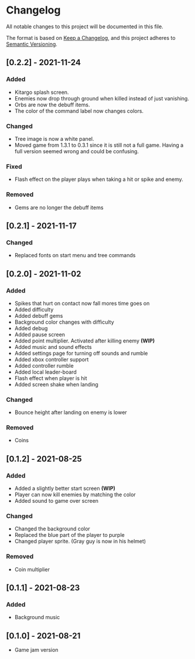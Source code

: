 # Changelog
All notable changes to this project will be documented in this file.

The format is based on [Keep a Changelog](https://keepachangelog.com/en/1.0.0/),
and this project adheres to [Semantic Versioning](https://semver.org/spec/v2.0.0.html).


## [0.2.2] - 2021-11-24
### Added
- Kitargo splash screen.
- Enemies now drop through ground when killed instead of just vanishing. 
- Orbs are now the debuff items.
- The color of the command label now changes colors. 
### Changed
- Tree image is now a white panel.
- Moved game from 1.3.1 to 0.3.1 since it is still not a full game. Having a full version seemed wrong and could be confusing. 
### Fixed
- Flash effect on the player plays when taking a hit or spike and enemy.  
### Removed
- Gems are no longer the debuff items

## [0.2.1] - 2021-11-17
### Changed
- Replaced fonts on start menu and tree commands

## [0.2.0] - 2021-11-02
### Added
- Spikes that hurt on contact now fall mores time goes on
- Added difficulty 
- Added debuff gems
- Background color changes with difficulty 
- Added debug
- Added pause screen
- Added point multiplier. Activated after killing enemy **(WIP)**
- Added music and sound effects
- Added settings page for turning off sounds and rumble
- Added xbox controller support
- Added controller rumble
- Added local leader-board
- Flash effect when player is hit
- Added screen shake when landing 
### Changed
- Bounce height after landing on enemy is lower
### Removed
- Coins

## [0.1.2] - 2021-08-25
### Added
- Added a slightly better start screen **(WIP)**
- Player can now kill enemies by matching the color
- Added sound to game over screen
### Changed
- Changed the background color
- Replaced the blue part of the player to purple
- Changed player sprite. (Gray guy is now in his helmet)
### Removed
- Coin multiplier 

## [0.1.1] - 2021-08-23
### Added
- Background music

## [0.1.0] - 2021-08-21
- Game jam version 